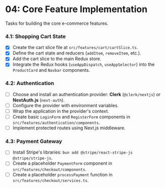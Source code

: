 # 04: Core Feature Implementation

Tasks for building the core e-commerce features.

### 4.1: Shopping Cart State

- [x] Create the cart slice file at `src/features/cart/cartSlice.ts`.
- [x] Define the cart state and reducers (`addItem`, `removeItem`, etc.).
- [x] Add the cart slice to the main Redux store.
- [x] Integrate the Redux hooks (`useAppDispatch`, `useAppSelector`) into the `ProductCard` and `Navbar` components.

### 4.2: Authentication

- [ ] Choose and install an authentication provider: **Clerk** (`@clerk/nextjs`) or **NextAuth.js** (`next-auth`).
- [ ] Configure the provider with environment variables.
- [ ] Wrap the application in the provider's context.
- [ ] Create basic `LoginForm` and `RegisterForm` components in `src/features/authentication/components`.
- [ ] Implement protected routes using Next.js middleware.

### 4.3: Payment Gateway

- [ ] Install Stripe's libraries: `bun add @stripe/react-stripe-js @stripe/stripe-js`.
- [ ] Create a placeholder `PaymentForm` component in `src/features/checkout/components`.
- [ ] Create a placeholder `processPayment` function in `src/features/checkout/services.ts`.

